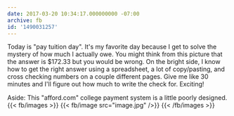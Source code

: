 ```yaml
---
date: 2017-03-20 10:34:17.000000000 -07:00
archive: fb
id: '1490031257'
---
```


Today is "pay tuition day". It's my favorite day because I get to solve the mystery of how much I actually owe. You might think from this picture that the answer is $172.33 but you would be wrong. On the bright side, I know how to get the right answer using a spreadsheet, a lot of copy/pasting, and cross checking numbers on a couple different pages. Give me like 30 minutes and I'll figure out how much to write the check for. Exciting!

Aside: This "afford.com" college payment system is a little poorly designed.
{{< fb/images >}}
{{< fb/image src="image.jpg" />}}
{{< /fb/images >}}
